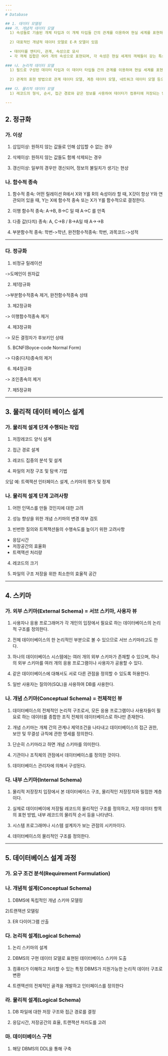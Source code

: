 ```yaml
---
---
# Database

## 1. 데이터 모델링
### 가. 개념적 데이터 모델
  1) 속성들로 기술된 개체 타입과 이 개체 타입들 간의 관계를 이용하여 현실 세계를 표현하는 방법
 
  2) 대표적인 개념적 데이터 모델로 E-R 모델이 있음
    
  - 데이터를 엔티티, 관계, 속성으로 묘사
  - 각 객체 집합은 여러 개의 속성으로 표현되며, 각 속성은 현실 세계의 객체들이 갖는 특성
    
### 나. 논리적 데이터 모델
  1) 필드로 구성된 데이터 타입과 이 데이터 타입들 간의 관계를 이용하여 현실 세계를 표현하는 방법
  
  2) 관계의 표현 방법으로 관계 데이터 모델, 계층 데이터 모델, 네트워크 데이터 모델 등으로 구분 됨
  
### 다. 물리적 데이터 모델
  1) 레코드의 형식, 순서, 접근 경로와 같은 정보를 사용하여 데이터가 컴퓨터에 저장되는 방법을 묘사

---
```

## 2. 정규화
### 가. 이상
  1) 삽입이상: 원하지 않는 값들로 인해 삽입할 수 없는 경우
  
  2) 삭제이상: 원하지 않는 값들도 함께 삭제되는 경우
  
  3) 갱신이상: 일부의 경우만 갱신되어, 정보의 불일치가 생기는 현상

### 나. 함수적 종속
  1) 함수적 종속: 어떤 릴레이션 R에서 X와 Y를 R의 속성이라 할 때, X갓이 항상 Y와 연관되어 있을 때, Y는 X에 함수적 종속 또는 X가 Y를 함수적으로 결정한다.

  2) 이행 함수적 종속: A->B, B->C 일 때 A->C 를 만족

  3) 다중 값(다치) 종속: A, C->B / B->A일 때 A->->B
  
  4) 부분함수적 종속: 학번->학년, 완전함수적종속: 학번, 과목코드->성적
  
---
### 다. 정규화
  1) 비정규 릴레이션
  
  ->도메인이 원자값
  
  2) 제1정규화
  
  ->부분함수적종속 제거, 완전함수적종속 상태
  
  3) 제2정규화
  
  -> 이행함수적종속 제거
  
  4) 제3정규화
  
  -> 모든 결정자가 후보키인 상태
    
  5) BCNF(Boyce-code Normal Form)
  
  -> 다중(다치)종속의 제거
  
  6) 제4정규화
  
  -> 조인종속의 제거
  
  7) 제5정규화
  
---
## 3. 물리적 데이터 베이스 설계
### 가. 물리적 설계 단계 수행되는 작업
  1) 저장레코드 양식 설계
  
  2) 접근 경로 설계
  
  3) 레코드 집중의 분석 및 설계
  
  4) 파일의 저장 구조 및 탐색 기법
  
  오답 예: 트랙잭션 인터페이스 설계, 스키마의 평가 및 정제
  
### 나. 물리적 설계 단계 고려사항
  1) 어떤 인덱스를 만들 것인지에 대한 고려
  
  2) 성능 향상을 위한 개념 스키마의 변경 여부 검토
  
  3) 빈번한 질의와 트랙잭션들의 수행속도를 높이기 위한 고려사항
  - 응답시간
  - 저장공간의 효율화
  - 트랙잭션 처리량
  
  4) 레코드의 크기
  
  5) 파일의 구조 저장을 위한 최소한의 효율적 공간

---
## 4. 스키마
### 가. 외부 스키마(External Schema) = 서브 스키마, 사용자 뷰
  1) 사용자나 응용 프로그래머가 각 개인의 입장에서 필요로 하는 데이터베이스의 논리적 구조를 정의한다.
  
  2) 전체 데이터베이스의 한 논리적인 부분으로 볼 수 있으므로 서브 스키마라고도 한다.
  
  3) 하나의 데이터베이스 시스템에는 여러 개의 외부 스키마가 존재할 수 있으며, 하나의 외부 스키마를 여러 개의 응용 프로그램이나 사용자가 공용할 수 있다.
  
  4) 같은 데이터베이스에 대해서도 서로 다른 관점을 정의할 수 있도록 허용한다.
  
  5) 일반 사용자는 질의어(SQL)을 사용하여 DB를 사용한다.
  
### 나. 개념 스키마(Conceptual Schema) = 전체적인 뷰
  1) 데이터베이스의 전체적인 논리적 구조로서, 모든 응용 프로그램이나 사용자들이 필요로 하는 데이터를 종합한 조직 전체의 데이터베이스로 하나만 존재한다.
  
  2) 개념 스키마는 개체 간의 관계나 제약조건을 나타내고 데이터베이스의 접근 권한, 보안 및 무결성 규칙에 관한 명세를 정의한다.
  
  3) 단순히 스키마라고 하면 개념 스키마를 의미한다.
  
  4) 기관이나 조직체의 관점에서 데이터베이스를 정의한 것이다.
  
  5) 데이터베이스 관리자에 의해서 구성된다.
  
### 다. 내부 스키마(Internal Schema)
  1) 물리적 저장장치 입장에서 본 데이터베이스 구조, 물리적인 저장장치와 밀접한 계층이다.
  
  2) 실제로 데이터베이에 저장될 레코드의 물리적인 구조를 정의하고, 저장 데이터 항목의 표현 방법, 내부 레코드의 물리적 순서 등을 나타낸다.
  
  3) 시스템 프로그래머나 시스템 설계자가 보는 관점의 시키마이다.
  
  4) 데이터베이스의 물리적인 구조를 정의한다.
  
---
## 5. 데이터베이스 설계 과정
### 가. 요구 조건 분석(Requirement Formulation)
### 나. 개념적 설계(Conceptual Schema)
  1) DBMS에 독립적인 개념 스키마 모델링
  
  2)트랜잭션 모델링
  
  3) ER 다이어그램 산출
  
### 다. 논리적 설계(Logical Schema)
  1) 논리 스키마의 설계
  
  2) DBMS의 구현 데이터 모델로 표현된 데이터베이스 스키마 도출
  
  3) 컴퓨터가 이해하고 처리할 수 있는 특정 DBMS가 지원가능한 논리적 데이터 구조로 변환
  
  4) 트랜잭션의 전체적인 골격을 개발하고 인터페이스를 정의한다
  
### 라. 물리적 설계(Logical Schema)
  1) DB 파일에 대한 저장 구조와 접근 경로를 결정
  
  2) 응답시간, 저장공간의 효율, 트랜잭션 처리도를 고려

### 마. 데이터베이스 구현
  1) 해당 DBMS의 DDL을 통해 구축
